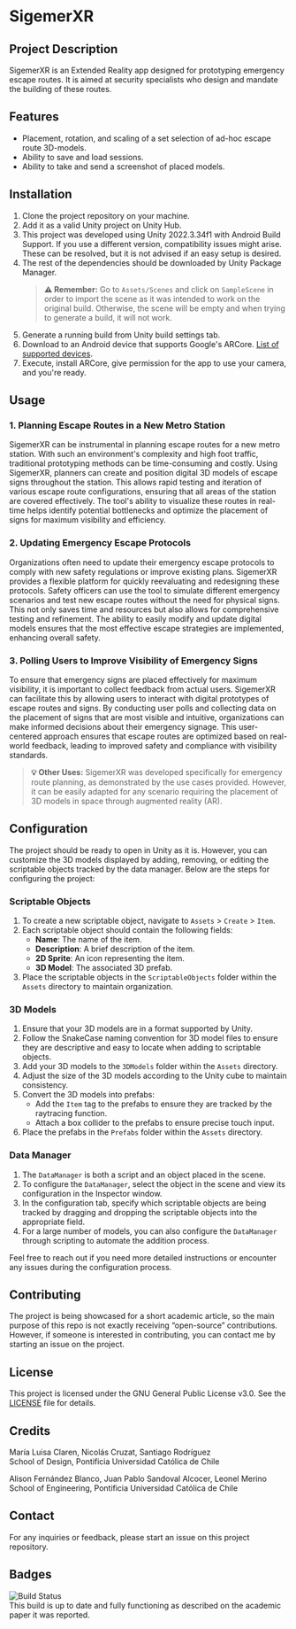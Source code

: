 # SigemerXR

## Project Description

SigemerXR is an Extended Reality app designed for prototyping emergency escape routes. It is aimed at security specialists who design and mandate the building of these routes.

## Features

- Placement, rotation, and scaling of a set selection of ad-hoc escape route 3D-models.
- Ability to save and load sessions.
- Ability to take and send a screenshot of placed models.

## Installation

1. Clone the project repository on your machine.
2. Add it as a valid Unity project on Unity Hub.
3. This project was developed using Unity 2022.3.34f1 with Android Build Support. If you use a different version, compatibility issues might arise. These can be resolved, but it is not advised if an easy setup is desired.
4. The rest of the dependencies should be downloaded by Unity Package Manager. 
   > **⚠️ Remember:** Go to `Assets/Scenes` and click on `SampleScene` in order to import the scene as it was intended to work on the original build. Otherwise, the scene will be empty and when trying to generate a build, it will not work.
5. Generate a running build from Unity build settings tab.
6. Download to an Android device that supports Google's ARCore. [List of supported devices](https://developers.google.com/ar/devices).
7. Execute, install ARCore, give permission for the app to use your camera, and you're ready.

## Usage

### 1. Planning Escape Routes in a New Metro Station

SigemerXR can be instrumental in planning escape routes for a new metro station. With such an environment's complexity and high foot traffic, traditional prototyping methods can be time-consuming and costly. Using SigemerXR, planners can create and position digital 3D models of escape signs throughout the station. This allows rapid testing and iteration of various escape route configurations, ensuring that all areas of the station are covered effectively. The tool's ability to visualize these routes in real-time helps identify potential bottlenecks and optimize the placement of signs for maximum visibility and efficiency.

### 2. Updating Emergency Escape Protocols

Organizations often need to update their emergency escape protocols to comply with new safety regulations or improve existing plans. SigemerXR provides a flexible platform for quickly reevaluating and redesigning these protocols. Safety officers can use the tool to simulate different emergency scenarios and test new escape routes without the need for physical signs. This not only saves time and resources but also allows for comprehensive testing and refinement. The ability to easily modify and update digital models ensures that the most effective escape strategies are implemented, enhancing overall safety.

### 3. Polling Users to Improve Visibility of Emergency Signs

To ensure that emergency signs are placed effectively for maximum visibility, it is important to collect feedback from actual users. SigemerXR can facilitate this by allowing users to interact with digital prototypes of escape routes and signs. By conducting user polls and collecting data on the placement of signs that are most visible and intuitive, organizations can make informed decisions about their emergency signage. This user-centered approach ensures that escape routes are optimized based on real-world feedback, leading to improved safety and compliance with visibility standards.

> **💡 Other Uses:** SigemerXR was developed specifically for emergency route planning, as demonstrated by the use cases provided. However, it can be easily adapted for any scenario requiring the placement of 3D models in space through augmented reality (AR).

## Configuration

The project should be ready to open in Unity as it is. However, you can customize the 3D models displayed by adding, removing, or editing the scriptable objects tracked by the data manager. Below are the steps for configuring the project:

### Scriptable Objects

1. To create a new scriptable object, navigate to `Assets` > `Create` > `Item`.
2. Each scriptable object should contain the following fields:
   - **Name**: The name of the item.
   - **Description**: A brief description of the item.
   - **2D Sprite**: An icon representing the item.
   - **3D Model**: The associated 3D prefab.
3. Place the scriptable objects in the `ScriptableObjects` folder within the `Assets` directory to maintain organization.

### 3D Models

1. Ensure that your 3D models are in a format supported by Unity.
2. Follow the SnakeCase naming convention for 3D model files to ensure they are descriptive and easy to locate when adding to scriptable objects.
3. Add your 3D models to the `3DModels` folder within the `Assets` directory.
4. Adjust the size of the 3D models according to the Unity cube to maintain consistency.
5. Convert the 3D models into prefabs:
   - Add the `Item` tag to the prefabs to ensure they are tracked by the raytracing function.
   - Attach a box collider to the prefabs to ensure precise touch input.
6. Place the prefabs in the `Prefabs` folder within the `Assets` directory.

### Data Manager

1. The `DataManager` is both a script and an object placed in the scene.
2. To configure the `DataManager`, select the object in the scene and view its configuration in the Inspector window.
3. In the configuration tab, specify which scriptable objects are being tracked by dragging and dropping the scriptable objects into the appropriate field.
4. For a large number of models, you can also configure the `DataManager` through scripting to automate the addition process.

Feel free to reach out if you need more detailed instructions or encounter any issues during the configuration process.

## Contributing

The project is being showcased for a short academic article, so the main purpose of this repo is not exactly receiving “open-source” contributions. However, if someone is interested in contributing, you can contact me by starting an issue on the project.

## License

This project is licensed under the GNU General Public License v3.0. See the [LICENSE](./COPYING.txt) file for details.

## Credits

María Luisa Claren, Nicolás Cruzat, Santiago Rodríguez  
School of Design, Pontificia Universidad Católica de Chile  

Alison Fernández Blanco, Juan Pablo Sandoval Alcocer, Leonel Merino  
School of Engineering, Pontificia Universidad Católica de Chile

## Contact

For any inquiries or feedback, please start an issue on this project repository.

## Badges

![Build Status](https://img.shields.io/badge/build-passing-brightgreen)  
This build is up to date and fully functioning as described on the academic paper it was reported.
